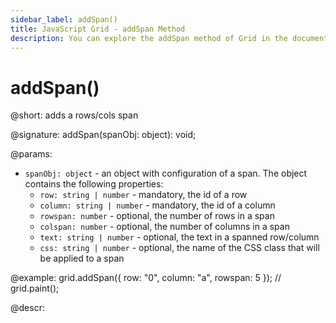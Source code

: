 ```yaml
---
sidebar_label: addSpan()
title: JavaScript Grid - addSpan Method
description: You can explore the addSpan method of Grid in the documentation of the DHTMLX JavaScript UI library. Browse developer guides and API reference, try out code examples and live demos, and download a free 30-day evaluation version of DHTMLX Suite.
---
```


# addSpan()

@short: adds a rows/cols span

@signature: addSpan(spanObj: object): void;

@params:
- `spanObj: object` - an object with configuration of a span. The object contains the following properties:
    - `row: string | number` - mandatory, the id of a row
    - `column: string | number` - mandatory, the id of a column
    - `rowspan: number` - optional, the number of rows in a span
    - `colspan: number` - optional, the number of columns in a span
    - `text: string | number` - optional, the text in a spanned row/column
    - `css: string | number` - optional, the name of the CSS class that will be applied to a span
    
@example:
grid.addSpan({ 
    row: "0", 
    column: "a", 
    rowspan: 5 
});
// grid.paint();

@descr:

[comment]: # (@relatedapi: grid/api/grid_spans_config.md grid/api/grid_getspan_method.md grid/api/grid_removespan_method.md)

[comment]: # (@related: grid/usage.md#addingremoving-spans)
